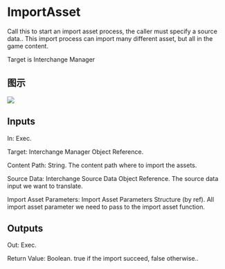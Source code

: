 # ImportAsset

Call this to start an import asset process, the caller must specify a source data.. This import process can import many different asset, but all in the game content.

Target is Interchange Manager

## 图示

![]($-20221218-19311597.png)

## Inputs

In: Exec.

Target: Interchange Manager Object Reference.

Content Path: String. The content path where to import the assets.

Source Data: Interchange Source Data Object Reference. The source data input we want to translate.

Import Asset Parameters: Import Asset Parameters Structure (by ref). All import asset parameter we need to pass to the import asset function.  

## Outputs

Out: Exec.

Return Value: Boolean. true if the import succeed, false otherwise..

